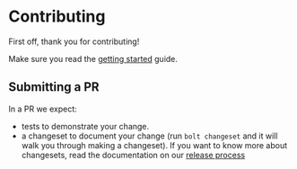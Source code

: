 # Contributing

First off, thank you for contributing!

Make sure you read the [getting started](./getting-started.md) guide.

## Submitting a PR

In a PR we expect:

- tests to demonstrate your change.
- a changeset to document your change (run `bolt changeset` and it will walk you through making a changeset). If you want to know more about changesets, read the documentation on our [release process](./release-process.md)
